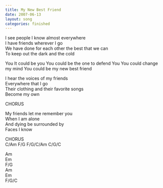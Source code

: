 ```yaml
---
title: My New Best Friend
date: 2007-06-13
layout: song
categories: finished
---
```


I see people I know almost everywhere  
I have friends wherever I go  
We have done for each other the best that we can  
To keep out the dark and the cold

<div class="chorus">
You  
It could be you  
You could be the one to defend  
You  
You could change my mind  
You could be my new best friend
</div>

I hear the voices of my friends  
Everywhere that I go  
Their clothing and their favorite songs  
Become my own

<div class="chorus">CHORUS</div>

My friends let me remember you  
When I am alone  
And dying be surrounded by  
Faces I know

<div class="chorus">CHORUS</div>

<div class="chords">
C/Am  
F/G  
F/G/C/Am  
C/G/C  

Am  
Em  
F/G  
Am  
Em  
F/G/C</div>
